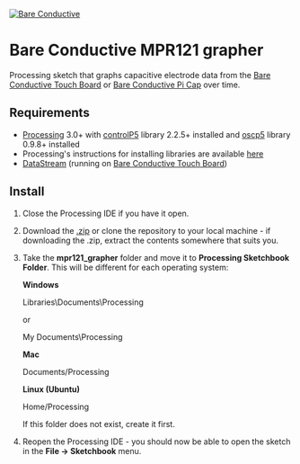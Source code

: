 [![Bare Conductive](http://bareconductive.com/assets/images/LOGO_256x106.png)](http://www.bareconductive.com/)

# Bare Conductive MPR121 grapher

Processing sketch that graphs capacitive electrode data from the [Bare Conductive Touch Board](http://www.bareconductive.com/shop/touch-board/) or [Bare Conductive Pi Cap](http://www.bareconductive.com/shop/pi-cap/) over time. 

## Requirements

* [Processing](http://www.processing.org/download) 3.0+ with [controlP5](http://www.sojamo.de/libraries/controlP5/) library 2.2.5+ installed and [oscp5](http://www.sojamo.de/libraries/oscP5/) library 0.9.8+ installed
* Processing's instructions for installing libraries are available [here](https://processing.org/reference/libraries/)
* [DataStream](https://github.com/BareConductive/mpr121/tree/public/MPR121/Examples/DataStream) (running on [Bare Conductive Touch Board](http://www.bareconductive.com/shop/touch-board/))
 

## Install

1. Close the Processing IDE if you have it open.
1. Download the [.zip](https://github.com/BareConductive/mpr121-grapher/archive/public.zip) or clone the repository to your local machine - if downloading the .zip, extract the contents somewhere that suits you.
1. Take the **mpr121_grapher** folder and move it to **Processing Sketchbook Folder**. This will be different for each operating system: 

	**Windows**
	
	Libraries\\Documents\\Processing
	
	or
	
	My Documents\\Processing	
	
	**Mac**
	
	Documents/Processing
	
	**Linux (Ubuntu)**
	
	Home/Processing


	If this folder does not exist, create it first.
1. Reopen the Processing IDE - you should now be able to open the sketch in the **File -> Sketchbook** menu.
